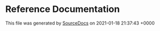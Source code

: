 # Reference Documentation

This file was generated by [SourceDocs](https://github.com/eneko/SourceDocs) on 2021-01-18 21:37:43 +0000